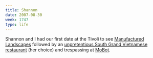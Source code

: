 ```yaml
---
title: Shannon
date: 2007-08-30
week: 1747
type: life
---
```


Shannon and I had our first date at the Tivoli to see [Manufactured Landscapes](https://www.edwardburtynsky.com/projects/films/manufactured-landscapes) followed by an [unpretentious South Grand Vietnamese restaurant](https://www.lemongrass-rest.com/) (her choice) and trespassing at [MoBot](https://www.mobot.org/).
